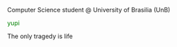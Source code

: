 Computer Science student @ University of Brasilia (UnB)

<font color = "green">yupi</font>

The only tragedy is life

<!---
NirvaCx/NirvaCx is a ✨ special ✨ repository because its `README.md` (this file) appears on your GitHub profile.
You can click the Preview link to take a look at your changes.
--->
